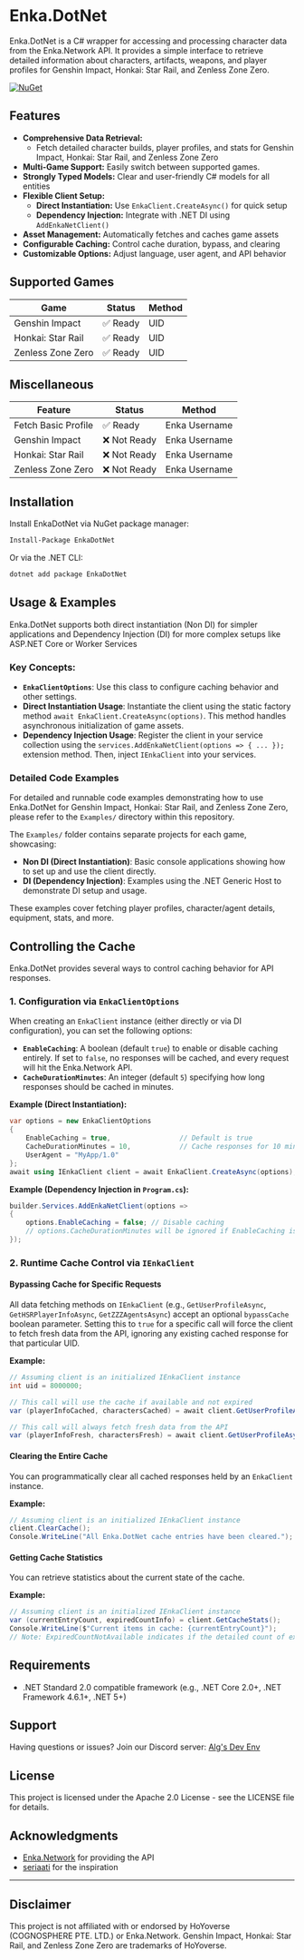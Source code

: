 # Enka.DotNet

Enka.DotNet is a C# wrapper for accessing and processing character data from the Enka.Network API. It provides a simple interface to retrieve detailed information about characters, artifacts, weapons, and player profiles for Genshin Impact, Honkai: Star Rail, and Zenless Zone Zero.

[![NuGet](https://img.shields.io/nuget/v/EnkaDotNet.svg)](https://www.nuget.org/packages/EnkaDotNet/)

## Features  

 * **Comprehensive Data Retrieval:**  
     * Fetch detailed character builds, player profiles, and stats for Genshin Impact, Honkai: Star Rail, and Zenless Zone Zero
 * **Multi-Game Support:** Easily switch between supported games.  
 * **Strongly Typed Models:** Clear and user-friendly C# models for all entities
 * **Flexible Client Setup:**  
     * **Direct Instantiation:** Use `EnkaClient.CreateAsync()` for quick setup
     * **Dependency Injection:** Integrate with .NET DI using `AddEnkaNetClient()`
 * **Asset Management:** Automatically fetches and caches game assets
 * **Configurable Caching:** Control cache duration, bypass, and clearing
 * **Customizable Options:** Adjust language, user agent, and API behavior

## Supported Games

| Game              | Status     | Method        |
|-------------------|------------|---------------|
| Genshin Impact    | ✅ Ready   | UID           |
| Honkai: Star Rail | ✅ Ready   | UID           |
| Zenless Zone Zero | ✅ Ready   | UID           |

## Miscellaneous

| Feature             | Status        | Method          |
|---------------------|---------------|-----------------|
| Fetch Basic Profile | ✅ Ready      | Enka Username   |
| Genshin Impact      | ❌ Not Ready  | Enka Username   |
| Honkai: Star Rail   | ❌ Not Ready  | Enka Username   |
| Zenless Zone Zero   | ❌ Not Ready  | Enka Username   |


## Installation

Install EnkaDotNet via NuGet package manager:

```bash
Install-Package EnkaDotNet
```

Or via the .NET CLI:

```bash
dotnet add package EnkaDotNet
```

## Usage & Examples

Enka.DotNet supports both direct instantiation (Non DI) for simpler applications and Dependency Injection (DI) for more complex setups like ASP.NET Core or Worker Services

### Key Concepts:

  * **`EnkaClientOptions`**: Use this class to configure caching behavior and other settings.
  * **Direct Instantiation Usage**: Instantiate the client using the static factory method `await EnkaClient.CreateAsync(options)`. This method handles asynchronous initialization of game assets.
  * **Dependency Injection Usage**: Register the client in your service collection using the `services.AddEnkaNetClient(options => { ... });` extension method. Then, inject `IEnkaClient` into your services.

### Detailed Code Examples

For detailed and runnable code examples demonstrating how to use Enka.DotNet for Genshin Impact, Honkai: Star Rail, and Zenless Zone Zero, please refer to the `Examples/` directory within this repository.

The `Examples/` folder contains separate projects for each game, showcasing:

  * **Non DI (Direct Instantiation)**: Basic console applications showing how to set up and use the client directly.
  * **DI (Dependency Injection)**: Examples using the .NET Generic Host to demonstrate DI setup and usage.

These examples cover fetching player profiles, character/agent details, equipment, stats, and more.

## Controlling the Cache

Enka.DotNet provides several ways to control caching behavior for API responses.

### 1\. Configuration via `EnkaClientOptions`

When creating an `EnkaClient` instance (either directly or via DI configuration), you can set the following options:

  * **`EnableCaching`**: A boolean (default `true`) to enable or disable caching entirely. If set to `false`, no responses will be cached, and every request will hit the Enka.Network API.
  * **`CacheDurationMinutes`**: An integer (default `5`) specifying how long responses should be cached in minutes.

**Example (Direct Instantiation):**

```csharp
var options = new EnkaClientOptions
{
    EnableCaching = true,                 // Default is true
    CacheDurationMinutes = 10,            // Cache responses for 10 minutes
    UserAgent = "MyApp/1.0"
};
await using IEnkaClient client = await EnkaClient.CreateAsync(options);
```

**Example (Dependency Injection in `Program.cs`):**

```csharp
builder.Services.AddEnkaNetClient(options =>
{
    options.EnableCaching = false; // Disable caching
    // options.CacheDurationMinutes will be ignored if EnableCaching is false
});
```

### 2\. Runtime Cache Control via `IEnkaClient`

#### Bypassing Cache for Specific Requests

All data fetching methods on `IEnkaClient` (e.g., `GetUserProfileAsync`, `GetHSRPlayerInfoAsync`, `GetZZZAgentsAsync`) accept an optional `bypassCache` boolean parameter. Setting this to `true` for a specific call will force the client to fetch fresh data from the API, ignoring any existing cached response for that particular UID.

**Example:**

```csharp
// Assuming client is an initialized IEnkaClient instance
int uid = 8000000;

// This call will use the cache if available and not expired
var (playerInfoCached, charactersCached) = await client.GetUserProfileAsync(uid, language: "en");

// This call will always fetch fresh data from the API
var (playerInfoFresh, charactersFresh) = await client.GetUserProfileAsync(uid, language: "en", bypassCache: true);
```

#### Clearing the Entire Cache

You can programmatically clear all cached responses held by an `EnkaClient` instance.

**Example:**

```csharp
// Assuming client is an initialized IEnkaClient instance
client.ClearCache();
Console.WriteLine("All Enka.DotNet cache entries have been cleared.");
```

#### Getting Cache Statistics

You can retrieve statistics about the current state of the cache.

**Example:**

```csharp
// Assuming client is an initialized IEnkaClient instance
var (currentEntryCount, expiredCountInfo) = client.GetCacheStats();
Console.WriteLine($"Current items in cache: {currentEntryCount}");
// Note: ExpiredCountNotAvailable indicates if the detailed count of expired items (before they arecompacted) is available.
```

## Requirements

  * .NET Standard 2.0 compatible framework (e.g., .NET Core 2.0+, .NET Framework 4.6.1+, .NET 5+)

## Support

Having questions or issues? Join our Discord server: [Alg's Dev Env](https://discord.gg/d4UgxagmwF)

## License

This project is licensed under the Apache 2.0 License - see the LICENSE file for details.

## Acknowledgments

  * [Enka.Network](https://enka.network/) for providing the API
  * [seriaati](https://github.com/seriaati) for the inspiration

-----

## Disclaimer

This project is not affiliated with or endorsed by HoYoverse (COGNOSPHERE PTE. LTD.) or Enka.Network. Genshin Impact, Honkai: Star Rail, and Zenless Zone Zero are trademarks of HoYoverse.